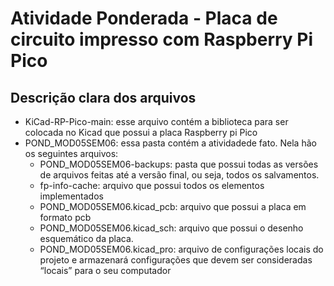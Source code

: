 # Atividade Ponderada - Placa de circuito impresso com Raspberry Pi Pico
## Descrição clara dos arquivos
- KiCad-RP-Pico-main: esse arquivo contém a biblioteca para ser colocada no Kicad que possui a placa Raspberry pi Pico
- POND_MOD05SEM06: essa pasta contém a atividadede fato. Nela hão os seguintes arquivos:
  - POND_MOD05SEM06-backups: pasta que possui todas as versões de arquivos feitas até a versão final, ou seja, todos os salvamentos.
  - fp-info-cache: arquivo que possui todos os elementos implementados
  - POND_MOD05SEM06.kicad_pcb: arquivo que possui a placa em formato pcb
  - POND_MOD05SEM06.kicad_sch: arquivo que possui o desenho esquemático da placa.
  - POND_MOD05SEM06.kicad_pro: arquivo de configurações locais do projeto e armazenará configurações que devem ser consideradas “locais” para o seu computador
